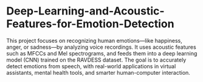 # Deep-Learning-and-Acoustic-Features-for-Emotion-Detection

This project focuses on recognizing human emotions—like happiness, anger, or sadness—by analyzing voice recordings. It uses acoustic features such as MFCCs and Mel spectrograms, and feeds them into a deep learning model (CNN) trained on the RAVDESS dataset. The goal is to accurately detect emotions from speech, with real-world applications in virtual assistants, mental health tools, and smarter human-computer interaction.
